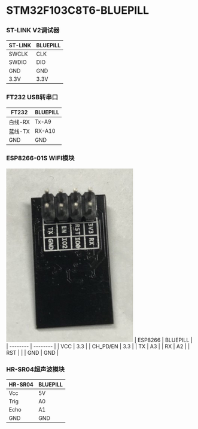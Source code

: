 # STM32F103C8T6-BLUEPILL

### ST-LINK V2调试器

| ST-LINK | BLUEPILL |
| ------- | -------- |
| SWCLK   | CLK      |
| SWDIO   | DIO      |
| GND     | GND      |
| 3.3V    | 3.3V     |

### FT232 USB转串口

| FT232   | BLUEPILL |
| ------- | -------- |
| 白线-RX | Tx-A9    |
| 蓝线-TX | RX-A10   |
| GND     | GND      |

### ESP8266-01S WIFI模块

![ESP8266-01S](esp8266-01w.jpg "ESP8266-01S")
| ESP8266  | BLUEPILL |
| -------- | -------- |
| VCC      | 3.3      |
| CH_PD/EN | 3.3      |
| TX       | A3       |
| RX       | A2       |
| RST      |          |
| GND      | GND      |

### HR-SR04超声波模块

| HR-SR04 | BLUEPILL |
| ------- | -------- |
| Vcc     | 5V       |
| Trig    | A0       |
| Echo    | A1       |
| GND     | GND      |